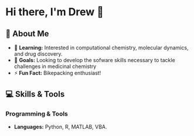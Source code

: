 # Hi there, I'm Drew 👋

## 🚀 About Me
- 🌱 **Learning:** Interested in computational chemistry, molecular dynamics, and drug discovery.
- 🎯 **Goals:** Looking to develop the sofware skills necessary to tackle challenges in medicinal chemistry
- ⚡ **Fun Fact:** Bikepacking enthusiast!

## 💻 Skills & Tools

### Programming & Tools
- **Languages:** Python, R, MATLAB, VBA.
